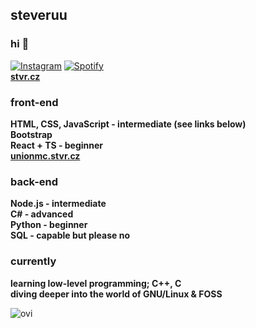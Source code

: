 ## steveruu
### hi 👋
<a href="https://www.instagram.com/steveruu/" target="_blank"><img src="https://img.shields.io/badge/Instagram-%23E4405F.svg?logo=instagram&logoColor=white" alt="Instagram"></a>
<a href="https://open.spotify.com/artist/4NOFcRCgjvnRy8nKVGUM0L?si=UWqFdgyYRLmk-EPvnh7Qog" target="_blank"><img src="https://img.shields.io/badge/Spotify-%231ED760.svg?&logo=spotify&logoColor=white" alt="Spotify"></a>  
**[stvr.cz](https://stvr.cz)** 

### front-end
**HTML, CSS, JavaScript - intermediate (see links below)**  
**Bootstrap**  
**React + TS - beginner**  
**[unionmc.stvr.cz](https://unionmc.stvr.cz)**  

### back-end
**Node.js - intermediate**  
**C# - advanced**  
**Python - beginner**  
**SQL - capable but please no**  

### currently 
**learning low-level programming; C++, C**  
**diving deeper into the world of GNU/Linux & FOSS**

<img src="https://github-readme-stats.vercel.app/api/top-langs?username=steveruu&show_icons=true&locale=en&layout=compact&theme=onedark" alt="ovi" />  

